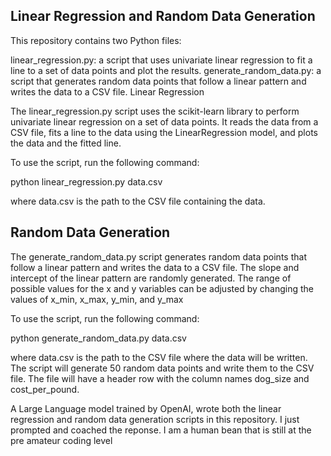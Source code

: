 ## Linear Regression and Random Data Generation

This repository contains two Python files:

linear_regression.py: a script that uses univariate linear regression to fit a line to a set of data points and plot the results.
generate_random_data.py: a script that generates random data points that follow a linear pattern and writes the data to a CSV file.
Linear Regression

The linear_regression.py script uses the scikit-learn library to perform univariate linear regression on a set of data points. It reads the data from a CSV file, fits a line to the data using the LinearRegression model, and plots the data and the fitted line.

To use the script, run the following command:

python linear_regression.py data.csv

where data.csv is the path to the CSV file containing the data.

## Random Data Generation

The generate_random_data.py script generates random data points that follow a linear pattern and writes the data to a CSV file. The slope and intercept of the linear pattern are randomly generated. The range of possible values for the x and y variables can be adjusted by changing the values of x_min, x_max, y_min, and y_max

To use the script, run the following command:

python generate_random_data.py data.csv

where data.csv is the path to the CSV file where the data will be written. The script will generate 50 random data points and write them to the CSV file. The file will have a header row with the column names dog_size and cost_per_pound.

A Large Language model trained by OpenAI, wrote both the linear regression and random data generation scripts in this repository. I just prompted and coached the reponse. I am a human bean that is still at the pre amateur coding level
